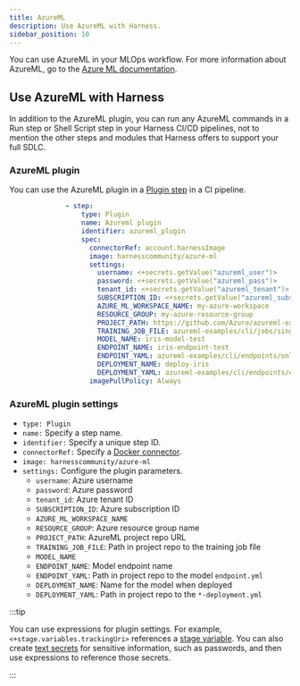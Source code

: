 ```yaml
---
title: AzureML
description: Use AzureML with Harness.
sidebar_position: 10
---
```


You can use AzureML in your MLOps workflow. For more information about AzureML, go to the [Azure ML documentation](https://learn.microsoft.com/en-us/azure/machine-learning/?view=latest).

## Use AzureML with Harness

In addition to the AzureML plugin, you can run any AzureML commands in a Run step or Shell Script step in your Harness CI/CD pipelines, not to mention the other steps and modules that Harness offers to support your full SDLC.

### AzureML plugin

You can use the AzureML plugin in a [Plugin step](/docs/continuous-integration/use-ci/use-drone-plugins/run-a-drone-plugin-in-ci) in a CI pipeline.


```yaml
              - step:
                  type: Plugin
                  name: Azureml plugin
                  identifier: azureml_plugin
                  spec:
                    connectorRef: account.harnessImage
                    image: harnesscommunity/azure-ml
                    settings:
                      username: <+secrets.getValue("azureml_user")>
                      password: <+secrets.getValue("azureml_pass")>
                      tenant_id: <+secrets.getValue("azureml_tenant")>
                      SUBSCRIPTION_ID: <+secrets.getValue("azureml_subscription")>
                      AZURE_ML_WORKSPACE_NAME: my-azure-workspace
                      RESOURCE_GROUP: my-azure-resource-group
                      PROJECT_PATH: https://github.com/Azure/azureml-examples
                      TRAINING_JOB_FILE: azureml-examples/cli/jobs/single-step/scikit-learn/iris/job.yml
                      MODEL_NAME: iris-model-test
                      ENDPOINT_NAME: iris-endpoint-test
                      ENDPOINT_YAML: azureml-examples/cli/endpoints/online/managed/sample/endpoint.yml
                      DEPLOYMENT_NAME: deploy-iris
                      DEPLOYMENT_YAML: azureml-examples/cli/endpoints/online/managed/sample/blue-deployment.yml
                    imagePullPolicy: Always
```

### AzureML plugin settings

*  `type: Plugin`
*  `name:` Specify a step name.
*  `identifier:` Specify a unique step ID.
*  `connectorRef:` Specify a [Docker connector](/docs/platform/connectors/cloud-providers/ref-cloud-providers/docker-registry-connector-settings-reference).
*  `image: harnesscommunity/azure-ml`
*  `settings:` Configure the plugin parameters.
   * `username`: Azure username
   * `password`: Azure password
   * `tenant_id`: Azure tenant ID
   * `SUBSCRIPTION_ID`: Azure subscription ID
   * `AZURE_ML_WORKSPACE_NAME`
   * `RESOURCE_GROUP`: Azure resource group name
   * `PROJECT_PATH`: AzureML project repo URL
   * `TRAINING_JOB_FILE`: Path in project repo to the training job file
   * `MODEL_NAME`
   * `ENDPOINT_NAME`: Model endpoint name
   * `ENDPOINT_YAML`: Path in project repo to the model `endpoint.yml`
   * `DEPLOYMENT_NAME`: Name for the model when deployed
   * `DEPLOYMENT_YAML`: Path in project repo to the `*-deployment.yml`

:::tip

You can use expressions for plugin settings. For example, `<+stage.variables.trackingUri>` references a [stage variable](/docs/platform/pipelines/add-a-stage#stage-variables). You can also create [text secrets](/docs/platform/secrets/add-use-text-secrets) for sensitive information, such as passwords, and then use expressions to reference those secrets.

:::
